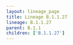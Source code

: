 ```yaml
---
layout: lineage_page
title: Lineage B.1.1.27
lineage: B.1.1.27
parent: B.1.1
children: ['B.1.1.27']
---
```

